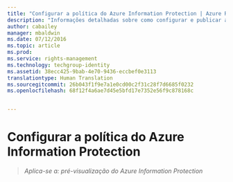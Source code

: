```yaml
---
title: "Configurar a política do Azure Information Protection | Azure Rights Management"
description: "Informações detalhadas sobre como configurar e publicar a política do Azure Information Protection."
author: cabailey
manager: mbaldwin
ms.date: 07/12/2016
ms.topic: article
ms.prod: 
ms.service: rights-management
ms.technology: techgroup-identity
ms.assetid: 38ecc425-9bab-4e70-9436-eccbef0e3113
translationtype: Human Translation
ms.sourcegitcommit: 26b043f1f9e7a1e0cd00c2f31c28f7d6685f0232
ms.openlocfilehash: 68f12f4a6ae7d45e5bfd17e7352e56f9c878168c


---
```


# Configurar a política do Azure Information Protection 

>*Aplica-se a: pré-visualização do Azure Information Protection*




<!--HONumber=Aug16_HO4-->


